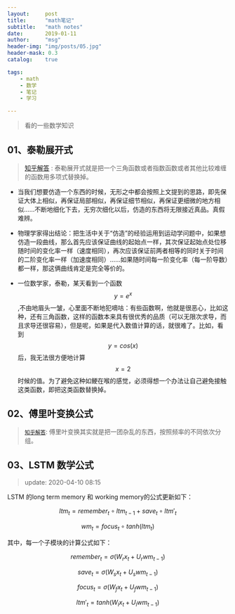 ```yaml
---
layout:     post
title:      "math笔记"
subtitle:   "math notes"
date:       2019-01-11
author:     "msg"
header-img: "img/posts/05.jpg"
header-mask: 0.3
catalog:    true

tags:
    - math
    - 数学
    - 笔记
    - 学习

---
```


> 看的一些数学知识

## 01、泰勒展开式

> [知乎解答](https://www.zhihu.com/question/25627482) : 泰勒展开式就是把一个三角函数或者指数函数或者其他比较难缠的函数用多项式替换掉。

* 当我们想要仿造一个东西的时候，无形之中都会按照上文提到的思路，即先保证大体上相似，再保证局部相似，再保证细节相似，再保证更细微的地方相似……不断地细化下去，无穷次细化以后，仿造的东西将无限接近真品。真假难辨。

* 物理学家得出结论：把生活中关于“仿造”的经验运用到运动学问题中，如果想仿造一段曲线，那么首先应该保证曲线的起始点一样，其次保证起始点处位移随时间的变化率一样（速度相同），再次应该保证前两者相等的同时关于时间的二阶变化率一样（加速度相同）……如果随时间每一阶变化率（每一阶导数）都一样，那这俩曲线肯定是完全等价的。

* 一位数学家，泰勒，某天看到一个函数$$y = e^{x}$$,不由地眉头一皱，心里面不断地犯嘀咕：有些函数啊，他就是很恶心，比如这种，还有三角函数，这样的函数本来具有很优秀的品质（可以无限次求导，而且求导还很容易），但是呢，如果是代入数值计算的话，就很难了。比如，看到$$y = cos(x)$$后，我无法很方便地计算$$x = 2$$时候的值。为了避免这种如鲠在喉的感觉，必须得想一个办法让自己避免接触这类函数，即把这类函数替换掉。

## 02、傅里叶变换公式

> [`知乎解答`](https://www.zhihu.com/question/19714540/answer/514107420): 傅里叶变换其实就是把一团杂乱的东西，按照频率的不同依次分组。


## 03、LSTM 数学公式

> update: 2020-04-10 08:15

LSTM 的long term memory 和 working memory的公式更新如下：

$$ltm_t = remember_t \circ ltm_{t-1} + save_t \circ ltm'_t$$

$$wm_t = focus_t \circ tanh(ltm_t)$$

其中，每一个子模块的计算公式如下：

$$remember_t = \sigma(W_r x_t+  U_r wm_{t-1})$$

$$save_t = \sigma(W_s x_t + U_s wm_{t-1})$$

$$focus_t = \sigma(W_f x_t + U_f wm_{t-1})$$

$$ltm'_t = tanh(W_l x_t + U_l wm_{t-1})$$